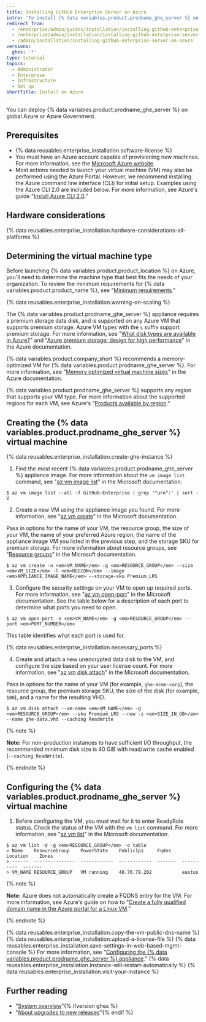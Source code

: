 ```yaml
---
title: Installing GitHub Enterprise Server on Azure
intro: 'To install {% data variables.product.prodname_ghe_server %} on Azure, you must deploy onto a DS-series instance and use Premium-LRS storage.'
redirect_from:
  - /enterprise/admin/guides/installation/installing-github-enterprise-on-azure/
  - /enterprise/admin/installation/installing-github-enterprise-server-on-azure
  - /admin/installation/installing-github-enterprise-server-on-azure
versions:
  ghes: '*'
type: tutorial
topics:
  - Administrator
  - Enterprise
  - Infrastructure
  - Set up
shortTitle: Install on Azure
---
```

You can deploy {% data variables.product.prodname_ghe_server %} on global Azure or Azure Government.

## Prerequisites

- {% data reusables.enterprise_installation.software-license %}
- You must have an Azure account capable of provisioning new machines. For more information, see the [Microsoft Azure website](https://azure.microsoft.com).
- Most actions needed to launch your virtual machine (VM) may also be performed using the Azure Portal. However, we recommend installing the Azure command line interface (CLI) for initial setup. Examples using the Azure CLI 2.0 are included below. For more information, see Azure's guide "[Install Azure CLI 2.0](https://docs.microsoft.com/cli/azure/install-azure-cli?view=azure-cli-latest)."

## Hardware considerations

{% data reusables.enterprise_installation.hardware-considerations-all-platforms %}

## Determining the virtual machine type

Before launching {% data variables.product.product_location %} on Azure, you'll need to determine the machine type that best fits the needs of your organization. To review the minimum requirements for {% data variables.product.product_name %}, see "[Minimum requirements](#minimum-requirements)."

{% data reusables.enterprise_installation.warning-on-scaling %}

The {% data variables.product.prodname_ghe_server %} appliance requires a premium storage data disk, and is supported on any Azure VM that supports premium storage. Azure VM types with the `s` suffix support premium storage. For more information, see "[What disk types are available in Azure?](https://docs.microsoft.com/en-us/azure/virtual-machines/disks-types#premium-ssd)" and "[Azure premium storage: design for high performance](https://docs.microsoft.com/en-us/azure/virtual-machines/premium-storage-performance)" in the Azure documentation.

{% data variables.product.company_short %} recommends a memory-optimized VM for {% data variables.product.prodname_ghe_server %}. For more information, see "[Memory optimized virtual machine sizes](https://docs.microsoft.com/en-us/azure/virtual-machines/sizes-memory)" in the Azure documentation.

{% data variables.product.prodname_ghe_server %} supports any region that supports your VM type. For more information about the supported regions for each VM, see Azure's "[Products available by region](https://azure.microsoft.com/regions/services/)."

## Creating the {% data variables.product.prodname_ghe_server %} virtual machine

{% data reusables.enterprise_installation.create-ghe-instance %}

1. Find the most recent {% data variables.product.prodname_ghe_server %} appliance image. For more information about the `vm image list` command, see "[az vm image list](https://docs.microsoft.com/cli/azure/vm/image?view=azure-cli-latest#az_vm_image_list)" in the Microsoft documentation.
  ```shell
  $ az vm image list --all -f GitHub-Enterprise | grep '"urn":' | sort -V
  ```

2. Create a new VM using the appliance image you found. For more information, see "[az vm create](https://docs.microsoft.com/cli/azure/vm?view=azure-cli-latest#az_vm_create)" in the Microsoft documentation.

  Pass in options for the name of your VM, the resource group, the size of your VM, the name of your preferred Azure region, the name of the appliance image VM you listed in the previous step, and the storage SKU for premium storage. For more information about resource groups, see "[Resource groups](https://docs.microsoft.com/azure/azure-resource-manager/resource-group-overview#resource-groups)" in the Microsoft documentation.

  ```shell
  $ az vm create -n <em>VM_NAME</em> -g <em>RESOURCE_GROUP</em> --size <em>VM_SIZE</em> -l <em>REGION</em> --image <em>APPLIANCE_IMAGE_NAME</em> --storage-sku Premium_LRS
  ```

3. Configure the security settings on your VM to open up required ports. For more information, see "[az vm open-port](https://docs.microsoft.com/cli/azure/vm?view=azure-cli-latest#az_vm_open_port)" in the Microsoft documentation. See the table below for a description of each port to determine what ports you need to open.

  ```shell
  $ az vm open-port -n <em>VM_NAME</em> -g <em>RESOURCE_GROUP</em> --port <em>PORT_NUMBER</em>
  ```

  This table identifies what each port is used for.

  {% data reusables.enterprise_installation.necessary_ports %}

4. Create and attach a new unencrypted data disk to the VM, and configure the size based on your user license count. For more information, see "[az vm disk attach](https://docs.microsoft.com/cli/azure/vm/disk?view=azure-cli-latest#az_vm_disk_attach)" in the Microsoft documentation.

  Pass in options for the name of your VM (for example, `ghe-acme-corp`), the resource group, the premium storage SKU, the size of the disk (for example, `100`), and a name for the resulting VHD.

  ```shell
  $ az vm disk attach --vm-name <em>VM_NAME</em> -g <em>RESOURCE_GROUP</em> --sku Premium_LRS --new -z <em>SIZE_IN_GB</em> --name ghe-data.vhd --caching ReadWrite
  ```

  {% note %}

   **Note:** For non-production instances to have sufficient I/O throughput, the recommended minimum disk size is 40 GiB with read/write cache enabled (`--caching ReadWrite`).

   {% endnote %}

## Configuring the {% data variables.product.prodname_ghe_server %} virtual machine

1. Before configuring the VM, you must wait for it to enter ReadyRole status. Check the status of the VM with the `vm list` command. For more information, see "[az vm list](https://docs.microsoft.com/cli/azure/vm?view=azure-cli-latest#az_vm_list)" in the Microsoft documentation.
  ```shell
  $ az vm list -d -g <em>RESOURCE_GROUP</em> -o table
  > Name    ResourceGroup    PowerState    PublicIps     Fqdns    Location    Zones
  > ------  ---------------  ------------  ------------  -------  ----------  -------
  > VM_NAME RESOURCE_GROUP   VM running    40.76.79.202           eastus
  
  ```
  {% note %}
  
  **Note:** Azure does not automatically create a FQDNS entry for the VM. For more information, see Azure's guide on how to "[Create a fully qualified domain name in the Azure portal for a Linux VM](https://docs.microsoft.com/azure/virtual-machines/linux/portal-create-fqdn)."
  
  {% endnote %}
  
  {% data reusables.enterprise_installation.copy-the-vm-public-dns-name %}
  {% data reusables.enterprise_installation.upload-a-license-file %}
  {% data reusables.enterprise_installation.save-settings-in-web-based-mgmt-console %} For more information, see "[Configuring the {% data variables.product.prodname_ghe_server %} appliance](/enterprise/admin/guides/installation/configuring-the-github-enterprise-server-appliance)."
  {% data reusables.enterprise_installation.instance-will-restart-automatically %}
  {% data reusables.enterprise_installation.visit-your-instance %}
  
## Further reading
  
- "[System overview](/enterprise/admin/guides/installation/system-overview)"{% ifversion ghes %}
- "[About upgrades to new releases](/admin/overview/about-upgrades-to-new-releases)"{% endif %}
